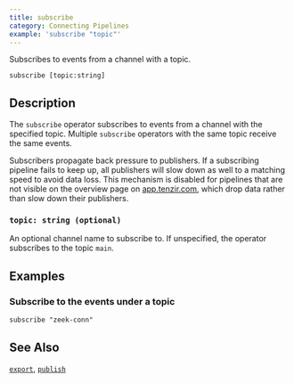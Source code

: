 ```yaml
---
title: subscribe
category: Connecting Pipelines
example: 'subscribe "topic"'
---
```

Subscribes to events from a channel with a topic.

```tql
subscribe [topic:string]
```

## Description

The `subscribe` operator subscribes to events from a channel with the specified
topic. Multiple `subscribe` operators with the same topic receive the same
events.

Subscribers propagate back pressure to publishers. If a subscribing pipeline
fails to keep up, all publishers will slow down as well to a matching speed to
avoid data loss. This mechanism is disabled for pipelines that are not visible
on the overview page on [app.tenzir.com](https://app.tenzir.com), which drop
data rather than slow down their publishers.

### `topic: string (optional)`

An optional channel name to subscribe to. If unspecified, the operator
subscribes to the topic `main`.

## Examples

### Subscribe to the events under a topic

```tql
subscribe "zeek-conn"
```

## See Also

[`export`](/reference/operators/export),
[`publish`](/reference/operators/publish)
